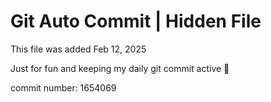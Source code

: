 # Git Auto Commit | Hidden File

This file was added Feb 12, 2025

Just for fun and keeping my daily git commit active 🤪

commit number: 1654069
